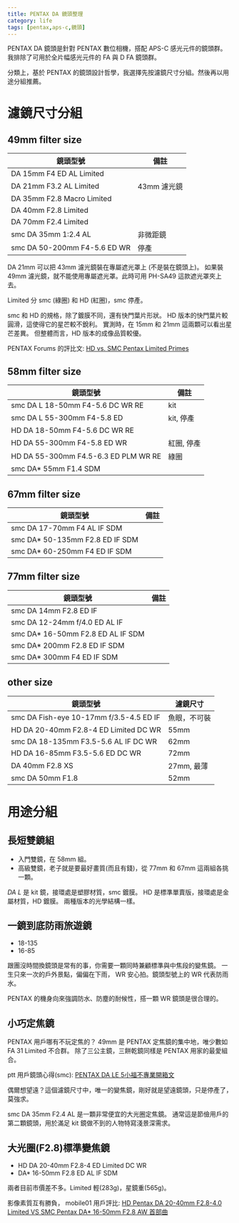 ```yaml
---
title: PENTAX DA 鏡頭整理
category: life
tags: [pentax,aps-c,鏡頭]
---
```


PENTAX DA 鏡頭是針對 PENTAX 數位相機，搭配 APS-C 感光元件的鏡頭群。
我排除了可用於全片幅感光元件的 FA 與 D FA 鏡頭群。

分類上，基於 PENTAX 的鏡頭設計哲學，我選擇先按濾鏡尺寸分組。然後再以用途分組推薦。

<!--more-->
<style type="text/css">
.main table, 
.main th, 
.main td {
    border: 1px solid black;
}

.main table {
    border-collapse: collapse;
}
</style>

濾鏡尺寸分組
============

49mm filter size
----------------

鏡頭型號                              | 備註
--------------------------------------|------------
DA 15mm F4 ED AL Limited              |
DA 21mm F3.2 AL Limited               | 43mm 濾光鏡
DA 35mm F2.8 Macro Limited            |
DA 40mm F2.8 Limited                  |
DA 70mm F2.4 Limited                  |
smc DA 35mm 1:2.4 AL                  | 非微距鏡
smc DA 50-200mm F4-5.6 ED WR          | 停產

DA 21mm 可以把 43mm 濾光鏡裝在專屬遮光罩上 (不是裝在鏡頭上)。
如果裝 49mm 濾光鏡，就不能使用專屬遮光罩。此時可用 PH-SA49 這款遮光罩夾上去。

Limited 分 smc (綠圈) 和 HD (紅圈)，smc 停產。

smc 和 HD 的規格，除了鍍膜不同，還有快門葉片形狀。
HD 版本的快門葉片較圓滑，這使得它的星芒較不銳利。
實測時，在 15mm 和 21mm 這兩顆可以看出星芒差異。
但整體而言，HD 版本的成像品質較優。

PENTAX Forums 的評比文: [HD vs. SMC Pentax Limited Primes](https://www.pentaxforums.com/reviews/hd-pentax-limited-primes/aberrations-and-flare.html)


58mm filter size
----------------

鏡頭型號                              | 備註
--------------------------------------|------------
smc DA L 18-50mm F4-5.6 DC WR RE      | kit
smc DA L 55-300mm F4-5.8 ED           | kit, 停產
HD DA 18-50mm F4-5.6 DC WR RE         |
HD DA 55-300mm F4-5.8 ED WR           | 紅圈, 停產
HD DA 55-300mm F4.5-6.3 ED PLM WR RE  | 綠圈
smc DA* 55mm F1.4 SDM                 |


67mm filter size
----------------

鏡頭型號                              | 備註
--------------------------------------|------------
smc DA 17-70mm F4 AL IF SDM           |
smc DA* 50-135mm F2.8 ED IF SDM       |
smc DA* 60-250mm F4 ED IF SDM         |


77mm filter size
----------------

鏡頭型號                              | 備註
--------------------------------------|------------
smc DA 14mm F2.8 ED IF                |
smc DA 12-24mm f/4.0 ED AL IF         |
smc DA* 16-50mm F2.8 ED AL IF SDM     |
smc DA* 200mm F2.8 ED IF SDM          |
smc DA* 300mm F4 ED IF SDM            |


other size
----------

鏡頭型號                                | 濾鏡尺寸
----------------------------------------|------------
smc DA Fish-eye 10-17mm f/3.5-4.5 ED IF | 魚眼，不可裝
HD DA 20-40mm F2.8-4 ED Limited DC WR   | 55mm
smc DA 18-135mm F3.5-5.6 AL IF DC WR    | 62mm
HD DA 16-85mm F3.5-5.6 ED DC WR         | 72mm
DA 40mm F2.8 XS                         | 27mm, 最薄
smc DA 50mm F1.8                        | 52mm


用途分組
========

長短雙鏡組
---------

* 入門雙鏡，在 58mm 組。
* 高級雙鏡，老子就是要最好畫質(而且有錢)，從 77mm 和 67mm 這兩組各挑一顆。

*DA L* 是 kit 鏡，接環處是塑膠材質，smc 鍍膜。
HD 是標準單賣版，接環處是金屬材質，HD 鍍膜。
兩種版本的光學結構一樣。

一鏡到底防雨旅遊鏡
-----------------

* 18-135
* 16-85

跟團沒時間換鏡頭是常有的事，你需要一顆同時兼顧標準與中焦段的變焦鏡。
一生只來一次的戶外景點，偏偏在下雨， WR 安心拍。鏡頭型號上的 WR 代表防雨水。

PENTAX 的機身向來強調防水、防塵的耐候性，搭一顆 WR 鏡頭是很合理的。

小巧定焦鏡
---------

PENTAX 用戶哪有不玩定焦的？ 49mm 是 PENTAX 定焦鏡的集中地，唯少數如 FA 31 Limited 不合群。
除了三公主鏡，三餅乾鏡同樣是 PENTAX 用家的最愛組合。

ptt 用戶鏡頭心得(smc): [PENTAX DA LE 5小福不專業開箱文](https://www.ptt.cc/bbs/DSLR/M.1291897406.A.5C9.html)

偶爾想望遠？這個濾鏡尺寸中，唯一的變焦鏡，剛好就是望遠鏡頭，只是停產了，莫強求。

smc DA 35mm F2.4 AL 是一顆非常便宜的大光圈定焦鏡。
通常這是節儉用戶的第二顆鏡頭，用於滿足 kit 鏡做不到的人物特寫淺景深需求。

大光圈(F2.8)標準變焦鏡
---------------------

* HD DA 20-40mm F2.8-4 ED Limited DC WR
* DA* 16-50mm F2.8 ED AL IF SDM 

兩者目前市價差不多。Limited 輕(283g)，星鏡重(565g)。

影像素質互有勝負， mobile01 用戶評比: [HD Pentax DA 20-40mm F2.8-4.0 Limited VS SMC Pentax DA* 16-50mm F2.8 AW 首部曲](https://www.mobile01.com/topicdetail.php?f=251&t=4178985)
